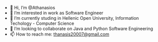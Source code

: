 - 👋 Hi, I’m @Athanasios
- 👀 I’m interested in work as Software Engineer
- 🌱 I’m currently studing in Hellenic Open University, Information Techology - Computer Science
- 💞️ I’m looking to collaborate on Java and Python Software Engineering
- 📫 How to reach me: thanasis20007@gmail.com

<!---
Thanasis-ier/Thanasis-ier is a ✨ special ✨ repository because its `README.md` (this file) appears on your GitHub profile.
You can click the Preview link to take a look at your changes.
--->
